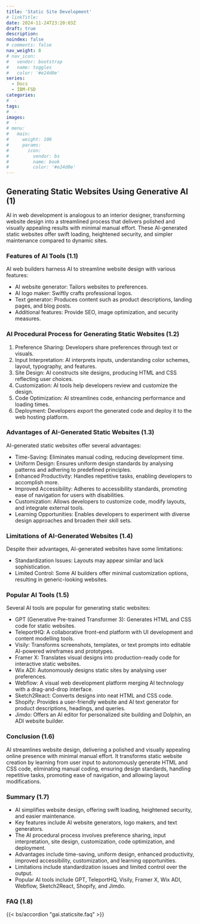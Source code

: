 ```yaml
---
title: 'Static Site Development'
# linkTitle:
date: 2024-11-24T23:20:03Z
draft: true
description:
noindex: false
# comments: false
nav_weight: 8
# nav_icon:
#   vendor: bootstrap
#   name: toggles
#   color: '#e24d0e'
series:
  - Docs
  - IBM-FSD
categories:
#  -
tags:
#  -
images:
#  -
# menu:
#   main:
#     weight: 100
#     params:
#       icon:
#         vendor: bs
#         name: book
#         color: '#e24d0e'
---
```


## Generating Static Websites Using Generative AI (1)

AI in web development is analogous to an interior designer, transforming website design into a streamlined process that delivers polished and visually appealing results with minimal manual effort. These AI-generated static websites offer swift loading, heightened security, and simpler maintenance compared to dynamic sites.

### Features of AI Tools (1.1)

AI web builders harness AI to streamline website design with various features:

- AI website generator: Tailors websites to preferences.
- AI logo maker: Swiftly crafts professional logos.
- Text generator: Produces content such as product descriptions, landing pages, and blog posts.
- Additional features: Provide SEO, image optimization, and security measures.

### AI Procedural Process for Generating Static Websites (1.2)

1. Preference Sharing: Developers share preferences through text or visuals.
2. Input Interpretation: AI interprets inputs, understanding color schemes, layout, typography, and features.
3. Site Design: AI constructs site designs, producing HTML and CSS reflecting user choices.
4. Customization: AI tools help developers review and customize the design.
5. Code Optimization: AI streamlines code, enhancing performance and loading times.
6. Deployment: Developers export the generated code and deploy it to the web hosting platform.

### Advantages of AI-Generated Static Websites (1.3)

AI-generated static websites offer several advantages:

- Time-Saving: Eliminates manual coding, reducing development time.
- Uniform Design: Ensures uniform design standards by analysing patterns and adhering to predefined principles.
- Enhanced Productivity: Handles repetitive tasks, enabling developers to accomplish more.
- Improved Accessibility: Adheres to accessibility standards, promoting ease of navigation for users with disabilities.
- Customization: Allows developers to customize code, modify layouts, and integrate external tools.
- Learning Opportunities: Enables developers to experiment with diverse design approaches and broaden their skill sets.

### Limitations of AI-Generated Websites (1.4)

Despite their advantages, AI-generated websites have some limitations:

- Standardization Issues: Layouts may appear similar and lack sophistication.
- Limited Control: Some AI builders offer minimal customization options, resulting in generic-looking websites.

### Popular AI Tools (1.5)

Several AI tools are popular for generating static websites:

- GPT (Generative Pre-trained Transformer 3): Generates HTML and CSS code for static websites.
- TeleportHQ: A collaborative front-end platform with UI development and content modelling tools.
- Visily: Transforms screenshots, templates, or text prompts into editable AI-powered wireframes and prototypes.
- Framer X: Translates visual designs into production-ready code for interactive static websites.
- Wix ADI: Autonomously designs static sites by analysing user preferences.
- Webflow: A visual web development platform merging AI technology with a drag-and-drop interface.
- Sketch2React: Converts designs into neat HTML and CSS code.
- Shopify: Provides a user-friendly website and AI text generator for product descriptions, headings, and queries.
- Jimdo: Offers an AI editor for personalized site building and Dolphin, an ADI website builder.

### Conclusion (1.6)

AI streamlines website design, delivering a polished and visually appealing online presence with minimal manual effort. It transforms static website creation by learning from user input to autonomously generate HTML and CSS code, eliminating manual coding, ensuring design standards, handling repetitive tasks, promoting ease of navigation, and allowing layout modifications.

### Summary (1.7)

- AI simplifies website design, offering swift loading, heightened security, and easier maintenance.
- Key features include AI website generators, logo makers, and text generators.
- The AI procedural process involves preference sharing, input interpretation, site design, customization, code optimization, and deployment.
- Advantages include time-saving, uniform design, enhanced productivity, improved accessibility, customization, and learning opportunities.
- Limitations include standardization issues and limited control over the output.
- Popular AI tools include GPT, TeleportHQ, Visily, Framer X, Wix ADI, Webflow, Sketch2React, Shopify, and Jimdo.

### FAQ (1.8)

{{< bs/accordion "gai.staticsite.faq" >}}
